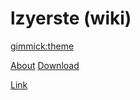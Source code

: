 <!--
  -- Name of your wiki
  -- Do NOT remove the leading `#` character.
  -->

# lzyerste (wiki)


<!--
  -- Default theme
  -- (Read: http://dynalon.github.io/mdwiki/#!customizing.md#Theme_chooser)
  -->

[gimmick:theme](spacelab)


<!--
  -- Navigation
  -- (Read: http://dynalon.github.io/mdwiki/#!quickstart.md#Adding_a_navigation)
  -->

[About](pages/about.md)
[Download](pages/download.md)

[Link](pages/link.md)

<!-- A more complex navigation example: ----------------------------------------

[Menu Item 1]()

*   # SubMenu Heading 1
*   [SubMenu Item 1](pages/subitem1.md)
    * [SubMenu Item 2](pages/subitem2.md)
    - - - -
    * # SubMenu Heading 2
    * [SubMenu Item 3](pages/subitem3.md)
    - - - -
    * # SubMenu Heading 3
    * [SubMenu Item 3](pages/subitem3.md)

[Menu Item 2](pages/item2.md)

[Menu Item 3](pages/item3.md)

---------------------------------------------------------------------------- -->

<!--
  -- Change the Language
  -- Could be useful when there's more than one language wiki.
  -->

<!--
[Change the Language]()

* [English (United States)](/en_US/)
* [English (United Kingdom)](/en_GB/)
    * [Italian](/it/)
      -->

<!--
  -- Let the user choose a theme
  -- (Read: http://dynalon.github.io/mdwiki/#!quickstart.md#Adding_a_navigation)
  -->

<!--
[gimmick:themechooser](Choose theme)
-->

